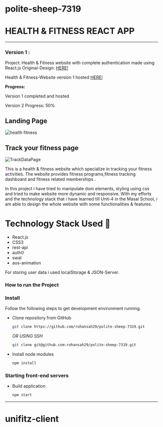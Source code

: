 # polite-sheep-7319

# HEALTH & FITNESS REACT APP

-----
### Version 1 : 
Project: Health & Fitness website with complete authentication made using React.js
Original-Design: [HERE!](https://www.behance.net/gallery/78953297/Health-Fitness-Mobile-App-UI-UX-Kit?tracking_source=search_projects%7Chealth+fitness)

Health & Fitness-Website version 1 hosted [HERE!](https://healthfitness1reactapp.netlify.app/)

**Progress:**

Version 1 completed and hosted

Version 2 Progress: 50%


## Landing Page
![health fitness](https://github.com/rohansah29/polite-sheep-7319/assets/119648587/548ca961-afd8-44c4-910a-5d0c73896b1b)

## Track your fitness page
![TrackDataPage](https://raw.githubusercontent.com/rohansah29/polite-sheep-7319/main/src/assets/img/TrackDataPage.png)

This is a health & fitness website which specialize in tracking your fitness activities. The website provides fitness programs,fitness tracking dashboard and fitness related memberships .

In this project i have tried to manipulate dom elements, styling using css and tried to make website more dynamic and responsive. With my efforts and the technology stack that i have learned till Unit-4 in the Masai School, i am able to design the whole website with some functionalities & features.


# Technology Stack Used 🌟
* React.js
* CSS3
* rest-api
* auth0
* swal
* aos-animation

For storing user data i used localStorage & JSON-Server.

### How to run the Project
### Install

Follow the following steps to get development environment running.

* Clone repository from GitHub

  ```bash
  git clone https://github.com/rohansah29/polite-sheep-7319.git
  ```

   _OR USING SSH_

  ```bash
  git clone git@github.com:rohansah29/polite-sheep-7319.git
  ```

* Install node modules

   ```bash
   npm install
   ```


### Starting front-end servers

* Build application

  ```bash
  npm start
  ```
---
# unifitz-client
